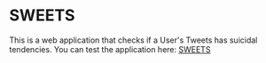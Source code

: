 # SWEETS
This is a web application that checks if a User's Tweets has suicidal tendencies. You can test the application here: [SWEETS](https://sweets.laresamdeola.repl.co/)
